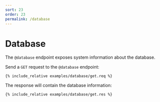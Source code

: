 ```yaml
---
sort: 23
order: 23
permalink: /database
---
```


# Database

The `@database` endpoint exposes system information about the database.

Send a `GET` request to the `@database` endpoint:

```
{% include_relative examples/database/get.req %}
```

The response will contain the database information:

```
{% include_relative examples/database/get.res %}
```
